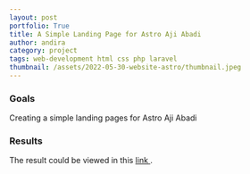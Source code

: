```yaml
---
layout: post
portfolio: True
title: A Simple Landing Page for Astro Aji Abadi
author: andira
category: project
tags: web-development html css php laravel
thumbnail: /assets/2022-05-30-website-astro/thumbnail.jpeg
---
```


<h3 class='sub-heading'> Goals </h3>
Creating a simple landing pages for Astro Aji Abadi

<h3 class='sub-heading'> Results </h3>
The result could be viewed in this <a href='https://evening-falls-84677.herokuapp.com'> link </a>.